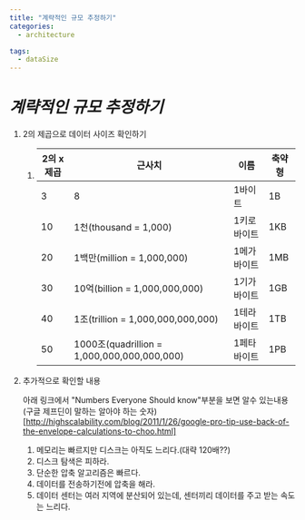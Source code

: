 ```yaml
---
title: "계략적인 규모 추정하기"
categories:
  - architecture

tags:
  - dataSize
---
```


# *계략적인 규모 추정하기*

1. 2의 제곱으로 데이터 사이즈 확인하기

   1. | 2의 x제곱 | 근사치                                      | 이름        | 축약형 |
      | --------- | ------------------------------------------- | ----------- | ------ |
      | 3         | 8                                           | 1바이트     | 1B     |
      | 10        | 1천(thousand = 1,000)                       | 1키로바이트 | 1KB    |
      | 20        | 1백만(million = 1,000,000)                  | 1메가바이트 | 1MB    |
      | 30        | 10억(billion = 1,000,000,000)               | 1기가바이트 | 1GB    |
      | 40        | 1조(trillion = 1,000,000,000,000)           | 1테라바이트 | 1TB    |
      | 50        | 1000조(quadrillion = 1,000,000,000,000,000) | 1페타바이트 | 1PB    |

2. 추가적으로 확인할 내용

   아래 링크에서 "Numbers Everyone Should know"부분을 보면 알수 있는내용 (구글 제프딘이 말하는 알아야 하는 숫자)[http://highscalability.com/blog/2011/1/26/google-pro-tip-use-back-of-the-envelope-calculations-to-choo.html]

   1. 메모리는 빠르지만 디스크는 아직도 느리다.(대략 120배??)
   2. 디스크 탐색은 피하라.
   3. 단순한 압축 알고리즘은 빠르다.
   4. 데이터를 전송하기전에 압축을 해라.
   5. 데이터 센터는 여러 지역에 분산되어 있는데, 센터끼리 데이터를 주고 받는 속도는 느리다.
